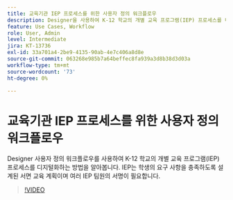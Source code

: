 ```yaml
---
title: 교육기관 IEP 프로세스를 위한 사용자 정의 워크플로우
description: Designer을 사용하여 K-12 학교의 개별 교육 프로그램(IEP) 프로세스를 디지털화하는 방법을 알아봅니다.
feature: Use Cases, Workflow
role: User, Admin
level: Intermediate
jira: KT-13736
exl-id: 33a701a4-2be9-4135-90ab-4e7c406a8d8e
source-git-commit: 063268e985b7a64beffec8fa939a3d8b38d3d03a
workflow-type: tm+mt
source-wordcount: '73'
ht-degree: 0%

---
```


# 교육기관 IEP 프로세스를 위한 사용자 정의 워크플로우

Designer 사용자 정의 워크플로우를 사용하여 K-12 학교의 개별 교육 프로그램(IEP) 프로세스를 디지털화하는 방법을 알아봅니다. IEP는 학생의 요구 사항을 충족하도록 설계된 서면 교육 계획이며 여러 IEP 팀원의 서명이 필요합니다.

>[!VIDEO](https://video.tv.adobe.com/v/3423333?quality=12&learn=on&hidetitle=true&captions=kor)
